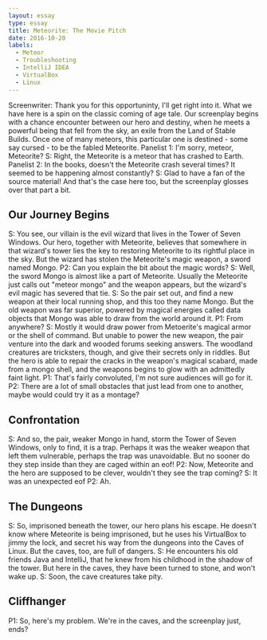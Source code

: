 ```yaml
---
layout: essay
type: essay
title: Meteorite: The Movie Pitch
date: 2016-10-20
labels:
  - Meteor
  - Troubleshooting
  - IntelliJ IDEA
  - VirtualBox
  - Linux
---
```


Screenwriter: Thank you for this opportuninty, I'll get right into it. What we have here is a spin on the classic coming of age tale. Our screenplay begins with a chance encounter between our hero and destiny, when he meets a powerful being that fell from the sky, an exile from the Land of Stable Builds. Once one of many meteors, this particular one is destined - some say cursed - to be the fabled Meteorite.
Panelist 1: I'm sorry, meteor, Meteorite?
S: Right, the Meteorite is a meteor that has crashed to Earth.
Panelist 2: In the books, doesn't the Meteorite crash several times? It seemed to be happening almost constantly?
S: Glad to have a fan of the source material! And that's the case here too, but the screenplay glosses over that part a bit.

## Our Journey Begins

S: You see, our villain is the evil wizard that lives in the Tower of Seven Windows. Our hero, together with Meteorite, believes that somewhere in that wizard's tower lies the key to restoring Meteorite to its rightful place in the sky. But the wizard has stolen the Meteorite's magic weapon, a sword named Mongo.
P2: Can you explain the bit about the magic words?
S: Well, the sword Mongo is almost like a part of Meteorite. Usually the Meteorite just calls out "meteor mongo" and the weapon appears, but the wizard's evil magic has severed that tie.
S: So the pair set out, and find a new weapon at their local running shop, and this too they name Mongo. But the old weapon was far superior, powered by magical energies called data objects that Mongo was able to draw from the world around it.
P1: From anywhere?
S: Mostly it would draw power from Metoerite's magical armor or the shell of command. But unable to power the new weapon, the pair venture into the dark and wooded forums seeking answers. The woodland creatures are tricksters, though, and give their secrets only in riddles. But the hero is able to repair the cracks in the weapon's magical scabard, made from a mongo shell, and the weapons begins to glow with an admittedly faint light.
P1: That's fairly convoluted, I'm not sure audiences will go for it.
P2: There are a lot of small obstacles that just lead from one to another, maybe would could try it as a montage?

## Confrontation

S: And so, the pair, weaker Mongo in hand, storm the Tower of Seven Windows, only to find, it is a trap. Perhaps it was the weaker weapon that left them vulnerable, perhaps the trap was unavoidable. But no sooner do they step inside than they are caged within an eof! 
P2: Now, Meteorite and the hero are supposed to be clever, wouldn't they see the trap coming?
S: It was an unexpected eof
P2: Ah.

## The Dungeons

S: So, imprisoned beneath the tower, our hero plans his escape. He doesn't know where Meteorite is being imprisoned, but he uses his VirtualBox to jimmy the lock, and secret his way from the dungeons into the Caves of Linux. But the caves, too, are full of dangers. 
S: He encounters his old friends Java and IntelliJ, that he knew from his childhood in the shadow of the tower. But here in the caves, they have been turned to stone, and won't wake up. 
S: Soon, the cave creatures take pity.

## Cliffhanger

P1: So, here's my problem. We're in the caves, and the screenplay just, ends?